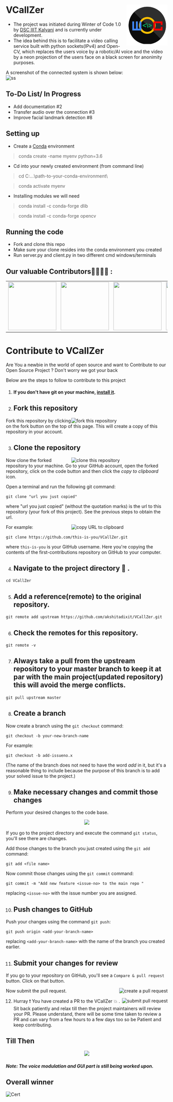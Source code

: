 # VCallZer <img align="right" src="https://github.com/DSC-IIIT-Kalyani/winter-of-code/blob/main/images/logos/logo3.png">

* The project was initiated during Winter of Code 1.0 by [DSC IIIT Kalyani](https://github.com/DSC-IIIT-Kalyani) and is currently under development.
* The idea behind this is to facilitate a video calling service built with python sockets(IPv4) and Open-CV, which replaces the users voice by a robotic/AI voice and the video by a neon projection of the users face on a black screen for anonimity purposes. 

A screenshot of the connected system is shown below:
<br/>![ss](https://github.com/akshitadixit/VCallZer/blob/main/temp/ss.jpeg)

## To-Do List/ In Progress
* Add documentation #2
* Transfer audio over the connection #3
* Improve facial landmark detection #8
 
## Setting up

* Create a [Conda](https://docs.conda.io/en/latest/miniconda.html) environment 
> conda create -name myenv python=3.6 
* Cd into your newly created environment (from command line)
> cd C:\...\path-to-your-conda-environment\

> conda activate myenv
* Installing modules we will need
> conda install -c conda-forge dlib

> conda install -c conda-forge opencv

## Running the code

* Fork and clone this repo
* Make sure your clone resides into the conda environment you created
* Run server.py and client.py in two different cmd windows/terminals

## Our valuable Contributors👩‍💻👨‍💻 :
| | | | | |
|:--:|:--:|:--:|:--:|:--:|
|<a href="https://github.com/akshitadixit"><img src="https://avatars.githubusercontent.com/u/56997545?v=4" height="150px" width="150px"></a>| <a href="https://github.com/ShivaSankeerth"><img src="https://avatars.githubusercontent.com/u/29270279?v=4" height="150px" width="150px"></a>| <a href="https://github.com/akshitadixit"><img src="https://avatars.githubusercontent.com/u/56997545?v=4" height="150px" width="150px"></a>| <a href="https://github.com/akshitadixit"><img src="https://avatars.githubusercontent.com/u/56997545?v=4" height="150px" width="150px"></a>| <a href="https://github.com/akshitadixit"><img src="https://avatars.githubusercontent.com/u/56997545?v=4" height="150px" width="150px"></a>|


# Contribute to VCallZer

Are You a newbie in the world of open source and want to Contribute to our Open Source Project ?
Don't worry we got your back 

Below are the steps to follow to contribute to this project 

1. #### If you don't have git on your machine, [install it](https://help.github.com/articles/set-up-git/).

2. ## Fork this repository
<img align="right" width="300" src="https://firstcontributions.github.io/assets/Readme/fork.png" alt="fork this repository" />
Fork this repository by clicking on the fork button on the top of this page.
This will create a copy of this repository in your account.

3. ## Clone the repository

<img align="right" width="300" src="https://firstcontributions.github.io/assets/Readme/clone.png" alt="clone this repository" />

Now clone the forked repository to your machine. Go to your GitHub account, open the forked repository, click on the code button and then click the _copy to clipboard_ icon.

Open a terminal and run the following git command:

```
git clone "url you just copied"
```

where "url you just copied" (without the quotation marks) is the url to this repository (your fork of this project). See the previous steps to obtain the url.

<img align="right" width="300" src="https://firstcontributions.github.io/assets/Readme/copy-to-clipboard.png" alt="copy URL to clipboard" />

For example:

```
git clone https://github.com/this-is-you/VCallZer.git
```

where `this-is-you` is your GitHub username. Here you're copying the contents of the first-contributions repository on GitHub to your computer.

4. ## Navigate to the project directory :file_folder: .

```
cd VCallZer
```
5. ## Add a reference(remote) to the original repository.

```
git remote add upstream https://github.com/akshitadixit/VCallZer.git 
```
6. ## Check the remotes for this repository.

```
git remote -v
```
7. ## Always take a pull from the upstream repository to your master branch to keep it at par with the main project(updated repository) this will avoid the merge conflicts.

```
git pull upstream master
```
8. ## Create a branch
Now create a branch using the `git checkout` command:

```
git checkout -b your-new-branch-name
```

For example:

```
git checkout -b add-issueno.x
```
(The name of the branch does not need to have the word _add_ in it, but it's a reasonable thing to include because the purpose of this branch is to add your solved issue to the project.)

9. ## Make necessary changes and commit those changes

Perform your desired changes to the code base.

<p align="center"><img width=35% src="https://media2.giphy.com/media/L1R1tvI9svkIWwpVYr/giphy.gif?cid=ecf05e47pzi2rpig0vc8pjusra8hiai1b91zgiywvbubu9vu&rid=giphy.gif"></p>


If you go to the project directory and execute the command `git status`, you'll see there are changes.

Add those changes to the branch you just created using the `git add` command:

```
git add <file name>
```

Now commit those changes using the `git commit` command:

```
git commit -m "Add new feature <issue-no> to the main repo "
```

replacing `<issue-no>` with the issue number you are assigned.

10. ## Push changes to GitHub

Push your changes using the command `git push`:

```
git push origin <add-your-branch-name>
```

replacing `<add-your-branch-name>` with the name of the branch you created earlier.

11. ## Submit your changes for review

If you go to your repository on GitHub, you'll see a `Compare & pull request` button. Click on that button.

<img style="float: right;" src="https://firstcontributions.github.io/assets/Readme/compare-and-pull.png" alt="create a pull request" />

Now submit the pull request.

<img style="float: right;" src="https://firstcontributions.github.io/assets/Readme/submit-pull-request.png" alt="submit pull request" />

12. Hurray :exclamation: You have created a PR to the VCallZer :boom: . Sit back patiently and relax till then the project maintainers will review your PR. Please understand,  there will be some time taken to review a PR and can vary from a few hours to a few days too so be Patient and keep contributing.

## Till Then 
<p align="center"><img src="https://thumbs.dreamstime.com/b/keep-learning-word-written-wood-block-text-table-concept-175173431.jpg" width=50%></p>


##### Note: The voice modulation and GUI part is still being worked upon.

## Overall winner
![Cert](https://github.com/akshitadixit/VCallZer/blob/main/temp/WoC.png) 
